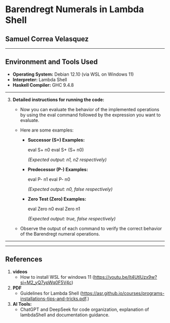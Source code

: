 # Barendregt Numerals in Lambda Shell

## Samuel Correa Velasquez

---

## Environment and Tools Used

- **Operating System:** Debian 12.10 (via WSL on Windows 11)
- **Interpreter:** Lambda Shell
- **Haskell Compiler:** GHC 9.4.8

---
3. **Detailed instructions for running the code:**
   - Now you can evaluate the behavior of the implemented operations by using the eval command followed by the expression you want to evaluate.
   - Here are some examples:

     - **Successor (S+) Examples:**
       
       eval S+ n0
       eval S+ (S+ n0)
       
       *(Expected output: n1, n2 respectively)*

     - **Predecessor (P-) Examples:**
       
       eval P- n1
       eval P- n0
       
       *(Expected output: n0, false respectively)*

     - **Zero Test (Zero) Examples:**
       
       eval Zero n0
       eval Zero n1
       
       *(Expected output: true, false respectively)*

   - Observe the output of each command to verify the correct behavior of the Barendregt numeral operations.

---

---

## References

1. **videos**
   -  How to install WSL for windows 11 (https://youtu.be/lt4UtlUzx9w?si=M2_yQ7ypWq0F5V4c)
2. **PDF**
   - Guidelines for Lambda Shell  (https://asr.github.io/courses/programs-installations-tips-and-tricks.pdf.)
3. **AI Tools:**
   - ChatGPT and DeepSeek for code organization, explanation of lambdaShell and documentation guidance.




